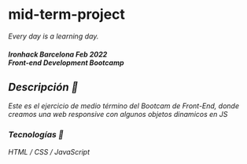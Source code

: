 # mid-term-project
<i>Every day is a learning day.<i>
<h4>Ironhack Barcelona Feb 2022<br>Front-end Development Bootcamp <h4>

## Descripción 🚀
Este es el ejercicio de medio término del Bootcam de Front-End, donde creamos una web responsive con algunos objetos dinamicos en JS


### Tecnologías 🔧
HTML / CSS / JavaScript

